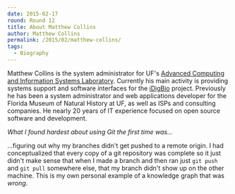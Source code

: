 ```yaml
---
date: 2015-02-17
round: Round 12
title: About Matthew Collins
author: Matthew Collins
permalink: /2015/02/matthew-collins/
tags:
  - Biography
---
```

Matthew Collins is the system administrator for UF's [Advanced Computing and Information Systems Laboratory](https://www.acis.ufl.edu/). Currently his main activity is providing systems support and software interfaces for the [iDigBio](https://www.idigbio.org/) project. Previously he has been a system administrator and web applications developer for the Florida Museum of Natural History at UF, as well as ISPs and consulting companies. He nearly 20 years of IT experience focused on open source software and development.

*What I found hardest about using Git the first time was...*

...figuring out why my branches didn't get pushed to a remote origin. I had conceptualized that every copy of a git repository was complete so it just didn't make sense that when I made a branch and then ran just `git push` and `git pull` somewhere else, that my branch didn't show up on the other machine. This is my own personal example of a knowledge graph that was *wrong*.